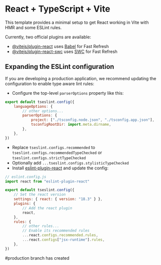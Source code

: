 # React + TypeScript + Vite

This template provides a minimal setup to get React working in Vite with HMR and some ESLint rules.

Currently, two official plugins are available:

- [@vitejs/plugin-react](https://github.com/vitejs/vite-plugin-react/blob/main/packages/plugin-react/README.md) uses [Babel](https://babeljs.io/) for Fast Refresh
- [@vitejs/plugin-react-swc](https://github.com/vitejs/vite-plugin-react-swc) uses [SWC](https://swc.rs/) for Fast Refresh

## Expanding the ESLint configuration

If you are developing a production application, we recommend updating the configuration to enable type aware lint rules:

- Configure the top-level `parserOptions` property like this:

```js
export default tseslint.config({
	languageOptions: {
		// other options...
		parserOptions: {
			project: ["./tsconfig.node.json", "./tsconfig.app.json"],
			tsconfigRootDir: import.meta.dirname,
		},
	},
})
```

- Replace `tseslint.configs.recommended` to `tseslint.configs.recommendedTypeChecked` or `tseslint.configs.strictTypeChecked`
- Optionally add `...tseslint.configs.stylisticTypeChecked`
- Install [eslint-plugin-react](https://github.com/jsx-eslint/eslint-plugin-react) and update the config:

```js
// eslint.config.js
import react from "eslint-plugin-react"

export default tseslint.config({
	// Set the react version
	settings: { react: { version: "18.3" } },
	plugins: {
		// Add the react plugin
		react,
	},
	rules: {
		// other rules...
		// Enable its recommended rules
		...react.configs.recommended.rules,
		...react.configs["jsx-runtime"].rules,
	},
})
```

#production branch has created
